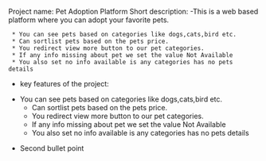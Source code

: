 Project name: Pet Adoption Platform
Short description: 
     -This is a web based platform where you can adopt your favorite pets.

     * You can see pets based on categories like dogs,cats,bird etc.
     * Can sortlist pets based on the pets price.
     * You redirect view more button to our pet categories.
     * If any info missing about pet we set the value Not Available
     * You also set no info available is any categories has no pets details
     
-  key features of the project:
 * You can see pets based on categories like dogs,cats,bird etc.
     * Can sortlist pets based on the pets price.
     * You redirect view more button to our pet categories.
     * If any info missing about pet we set the value Not Available
     * You also set no info available is any categories has no pets details
- Second bullet point

